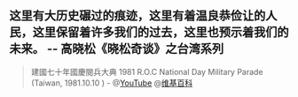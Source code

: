 这里有大历史碾过的痕迹，这里有着温良恭俭让的人民，这里保留着许多我们的过去，这里也预示着我们的未来。
             -- 高晓松《晓松奇谈》之台湾系列
---------------------------------------------------------------

> 建國七十年國慶閱兵大典 1981 R.O.C National Day Military Parade (Taiwan, 1981.10.10 ) - @[YouTube](https://www.youtube.com/watch?v=JiHiUGf4AD8) @[维基百科](https://zh.wikipedia.org/wiki/%E5%9C%8B%E6%85%B6%E6%97%A5_(%E4%B8%AD%E8%8F%AF%E6%B0%91%E5%9C%8B)#%E5%9C%8B%E6%85%B6%E9%96%B1%E5%85%B5)

